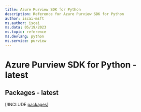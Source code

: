 ```yaml
---
title: Azure Purview SDK for Python
description: Reference for Azure Purview SDK for Python
author: iscai-msft
ms.author: iscai
ms.data: 05/19/2023
ms.topic: reference
ms.devlang: python
ms.service: purview
---
```

# Azure Purview SDK for Python - latest
## Packages - latest
[!INCLUDE [packages](purview-index.md)]